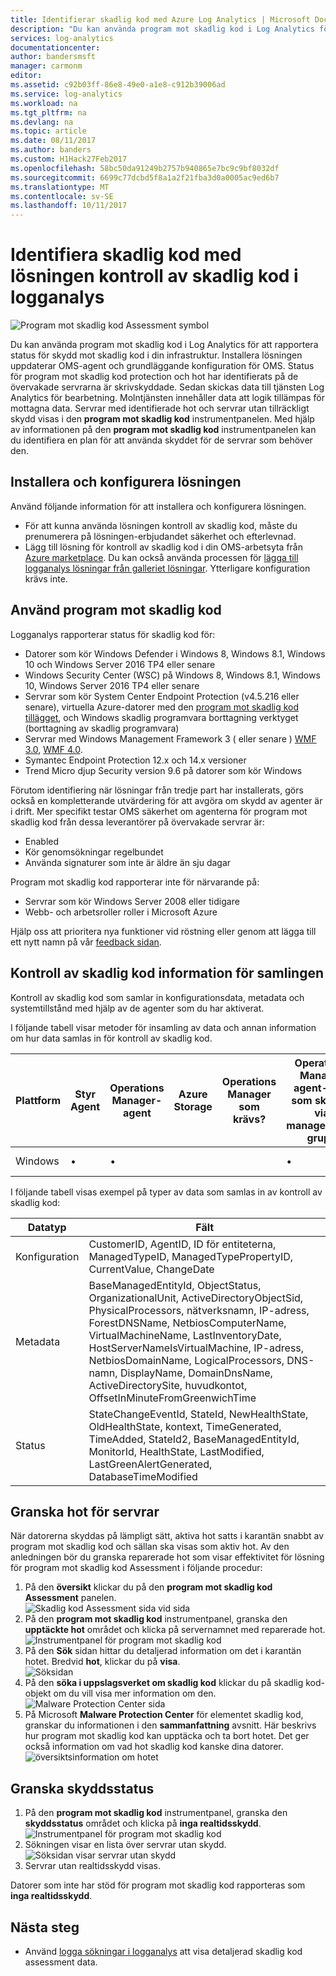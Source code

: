 ```yaml
---
title: Identifierar skadlig kod med Azure Log Analytics | Microsoft Docs
description: "Du kan använda program mot skadlig kod i Log Analytics för att rapportera status för skydd mot skadlig kod i din infrastruktur."
services: log-analytics
documentationcenter: 
author: bandersmsft
manager: carmonm
editor: 
ms.assetid: c92b03ff-86e8-49e0-a1e8-c912b39006ad
ms.service: log-analytics
ms.workload: na
ms.tgt_pltfrm: na
ms.devlang: na
ms.topic: article
ms.date: 08/11/2017
ms.author: banders
ms.custom: H1Hack27Feb2017
ms.openlocfilehash: 58bc50da91249b2757b940865e7bc9c9bf8032df
ms.sourcegitcommit: 6699c77dcbd5f8a1a2f21fba3d0a0005ac9ed6b7
ms.translationtype: MT
ms.contentlocale: sv-SE
ms.lasthandoff: 10/11/2017
---
```

# <a name="identify-malware-using-the-malware-assessment-solution-in-log-analytics"></a>Identifiera skadlig kod med lösningen kontroll av skadlig kod i logganalys

![Program mot skadlig kod Assessment symbol](./media/log-analytics-malware/antimalware-assessment-symbol.png)

Du kan använda program mot skadlig kod i Log Analytics för att rapportera status för skydd mot skadlig kod i din infrastruktur. Installera lösningen uppdaterar OMS-agent och grundläggande konfiguration för OMS. Status för program mot skadlig kod protection och hot har identifierats på de övervakade servrarna är skrivskyddade. Sedan skickas data till tjänsten Log Analytics för bearbetning. Molntjänsten innehåller data att logik tillämpas för mottagna data. Servrar med identifierade hot och servrar utan tillräckligt skydd visas i den **program mot skadlig kod** instrumentpanelen. Med hjälp av informationen på den **program mot skadlig kod** instrumentpanelen kan du identifiera en plan för att använda skyddet för de servrar som behöver den.

## <a name="installing-and-configuring-the-solution"></a>Installera och konfigurera lösningen
Använd följande information för att installera och konfigurera lösningen.

* För att kunna använda lösningen kontroll av skadlig kod, måste du prenumerera på lösningen-erbjudandet säkerhet och efterlevnad.
* Lägg till lösning för kontroll av skadlig kod i din OMS-arbetsyta från [Azure marketplace](https://azuremarketplace.microsoft.com/marketplace/apps/Microsoft.AntiMalwareOMS?tab=Overview). Du kan också använda processen för [lägga till logganalys lösningar från galleriet lösningar](log-analytics-add-solutions.md). Ytterligare konfiguration krävs inte.

## <a name="use-antimalware"></a>Använd program mot skadlig kod
Logganalys rapporterar status för skadlig kod för:

* Datorer som kör Windows Defender i Windows 8, Windows 8.1, Windows 10 och Windows Server 2016 TP4 eller senare
* Windows Security Center (WSC) på Windows 8, Windows 8.1, Windows 10, Windows Server 2016 TP4 eller senare
* Servrar som kör System Center Endpoint Protection (v4.5.216 eller senare), virtuella Azure-datorer med den [program mot skadlig kod tillägget](http://go.microsoft.com/fwlink/?linkid=398023), och Windows skadlig programvara borttagning verktyget (borttagning av skadlig programvara)  
* Servrar med Windows Management Framework 3 &#40; eller senare &#41; [WMF 3.0](https://support.microsoft.com/kb/2506143), [WMF 4.0](http://www.microsoft.com/download/details.aspx?id=40855).
* Symantec Endpoint Protection 12.x och 14.x versioner
* Trend Micro djup Security version 9.6 på datorer som kör Windows

Förutom identifiering när lösningar från tredje part har installerats, görs också en kompletterande utvärdering för att avgöra om skydd av agenter är i drift. Mer specifikt testar OMS säkerhet om agenterna för program mot skadlig kod från dessa leverantörer på övervakade servrar är:

- Enabled
- Kör genomsökningar regelbundet
- Använda signaturer som inte är äldre än sju dagar

Program mot skadlig kod rapporterar inte för närvarande på:

* Servrar som kör Windows Server 2008 eller tidigare
* Webb- och arbetsroller roller i Microsoft Azure


Hjälp oss att prioritera nya funktioner vid röstning eller genom att lägga till ett nytt namn på vår [feedback sidan](http://feedback.azure.com/forums/267889-azure-operational-insights/category/88093-malware-assessment-solution).

## <a name="malware-assessment-data-collection-details"></a>Kontroll av skadlig kod information för samlingen
Kontroll av skadlig kod som samlar in konfigurationsdata, metadata och systemtillstånd med hjälp av de agenter som du har aktiverat.

I följande tabell visar metoder för insamling av data och annan information om hur data samlas in för kontroll av skadlig kod.

| Plattform | Styr Agent | Operations Manager-agent | Azure Storage | Operations Manager som krävs? | Operations Manager agent-data som skickas via management-grupp | Frekvens för samlingen |
| --- | --- | --- | --- | --- | --- | --- |
| Windows | &#8226; | &#8226; |  |  | &#8226; |varje timme |

I följande tabell visas exempel på typer av data som samlas in av kontroll av skadlig kod:

| **Datatyp** | **Fält** |
| --- | --- |
| Konfiguration |CustomerID, AgentID, ID för entiteterna, ManagedTypeID, ManagedTypePropertyID, CurrentValue, ChangeDate |
| Metadata |BaseManagedEntityId, ObjectStatus, OrganizationalUnit, ActiveDirectoryObjectSid, PhysicalProcessors, nätverksnamn, IP-adress, ForestDNSName, NetbiosComputerName, VirtualMachineName, LastInventoryDate, HostServerNameIsVirtualMachine, IP-adress, NetbiosDomainName, LogicalProcessors, DNS-namn, DisplayName, DomainDnsName, ActiveDirectorySite, huvudkontot, OffsetInMinuteFromGreenwichTime |
| Status |StateChangeEventId, StateId, NewHealthState, OldHealthState, kontext, TimeGenerated, TimeAdded, StateId2, BaseManagedEntityId, MonitorId, HealthState, LastModified, LastGreenAlertGenerated, DatabaseTimeModified |

## <a name="review-threats-for-servers"></a>Granska hot för servrar
När datorerna skyddas på lämpligt sätt, aktiva hot satts i karantän snabbt av program mot skadlig kod och sällan ska visas som aktiv hot. Av den anledningen bör du granska reparerade hot som visar effektivitet för lösning för program mot skadlig kod Assessment i följande procedur:

1. På den **översikt** klickar du på den **program mot skadlig kod Assessment** panelen.  
    ![Skadlig kod Assessment sida vid sida](./media/log-analytics-malware/oms-antimalware01.png)
2. På den **program mot skadlig kod** instrumentpanel, granska den **upptäckte hot** området och klicka på servernamnet med reparerade hot.  
    ![Instrumentpanel för program mot skadlig kod](./media/log-analytics-malware/oms-antimalware02.png)
3. På den **Sök** sidan hittar du detaljerad information om det i karantän hotet. Bredvid **hot**, klickar du på **visa**.  
    ![Söksidan](./media/log-analytics-malware/oms-antimalware03.png)
4. På den **söka i uppslagsverket om skadlig kod** klickar du på skadlig kod-objekt om du vill visa mer information om den.  
    ![Malware Protection Center sida](./media/log-analytics-malware/oms-antimalware04.png)
5. På Microsoft **Malware Protection Center** för elementet skadlig kod, granskar du informationen i den **sammanfattning** avsnitt. Här beskrivs hur program mot skadlig kod kan upptäcka och ta bort hotet. Det ger också information om vad hot skadlig kod kanske dina datorer.  
    ![översiktsinformation om hotet](./media/log-analytics-malware/oms-antimalware05.png)

## <a name="review-protection-status"></a>Granska skyddsstatus
1. På den **program mot skadlig kod** instrumentpanel, granska den **skyddsstatus** området och klicka på **inga realtidsskydd**.  
    ![Instrumentpanel för program mot skadlig kod](./media/log-analytics-malware/oms-antimalware06.png)
2. Sökningen visar en lista över servrar utan skydd.  
    ![Söksidan visar servrar utan skydd](./media/log-analytics-malware/oms-antimalware07.png)
3. Servrar utan realtidsskydd visas.

Datorer som inte har stöd för program mot skadlig kod rapporteras som **inga realtidsskydd**.

## <a name="next-steps"></a>Nästa steg
* Använd [logga sökningar i logganalys](log-analytics-log-searches.md) att visa detaljerad skadlig kod assessment data.
